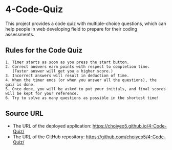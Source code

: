 # 4-Code-Quiz
This project provides a code quiz with multiple-choice questions, which can help people in web developing field to prepare for their coding assessments.

## Rules for the Code Quiz

```
1. Timer starts as soon as you press the start button.
2. Correct answers earn points with respect to completion time.
   (Faster answer will get you a higher score.)
3. Incorrect answers will result in deduction of time.
4. When the timer ends (or when you answer all the questions), the quiz is done.
5. Once done, you will be asked to put your initials, and final scores will be kept for your reference.
6. Try to solve as many questions as possible in the shortest time!
```

## Source URL

* The URL of the deployed application: https://choiyeo5.github.io/4-Code-Quiz/
* The URL of the GitHub repository: https://github.com/choiyeo5/4-Code-Quiz/
